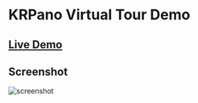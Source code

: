 # KRPano Virtual Tour Demo

## [Live Demo](https://github.com/RaspKik/Prueba/blob/main/tour.html)

## Screenshot

![screenshot](doc/screenshot.png)
